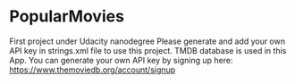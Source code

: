 # PopularMovies
First project under Udacity nanodegree
Please generate and add your own API key in strings.xml file to use this project.
TMDB database is used in this App. You can generate your own API key by signing up here: 
https://www.themoviedb.org/account/signup


